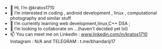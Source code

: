 - 👋 Hi, I’m @kratos1710
- 👀 I’m interested in coding , android development , linux , computational photography and similar stuff
- 🌱 I’m currently learning web development,linux,C++ DSA ;
- 💞️ I’m looking to collaborate on ...(haven't decided yet lol)
- 📫 You can meet me on LinkedIn : www.linkedin.com/in/kratos1710 Instagram : N/A and TELEGRAM : t.me/bhandariji17 

<!---
kratos1710/kratos1710 is a ✨ special ✨ repository because its `README.md` (this file) appears on your GitHub profile.
You can click the Preview link to take a look at your changes.
--->
